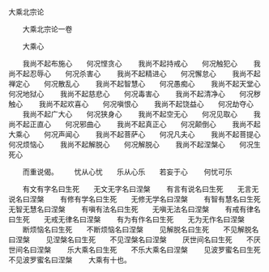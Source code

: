   大乘北宗论
　　




　　大乘北宗论一卷


　　大乘心

　　我尚不起布施心　　何况悭贪心
　　我尚不起持戒心　　何况触犯心
　　我尚不起忍辱心　　何况杀害心
　　我尚不起精进心　　何况懈怠心
　　我尚不起禅定心　　何况散乱心
　　我尚不起智慧心　　何况愚痴心
　　我尚不起天堂心　　何况地狱心
　　我尚不起慈悲心　　何况毒害心
　　我尚不起清净心　　何况秽触心
　　我尚不起欢喜心　　何况嗔恨心
　　我尚不起饶益心　　何况劫夺心
　　我尚不起广大心　　何况狭身心
　　我尚不起空无心　　何况见取心
　　我尚不起正直心　　何况邪曲心
　　我尚不起真正心　　何况颠倒心
　　我尚不起大乘心　　何况声闻心
　　我尚不起菩萨心　　何况凡夫心
　　我尚不起菩提心　　何况烦恼心
　　我尚不起解脱心　　何况解脱心
　　我尚不起涅槃心　　何况生死心

　　而重说偈。
　　忧从心忧　　乐从心乐　　若妄于心
　　何忧可乐

　　有文有字名曰生死　　无文无字名曰涅槃
　　有言有说名曰生死　　无言无说名曰涅槃
　　有修有学名曰生死　　无修无学名曰涅槃
　　有智有慧名曰生死　　无智无慧名曰涅槃
　　有嗔有法名曰生死　　无嗔无法名曰涅槃
　　有戒有律名曰生死　　无戒无律名曰涅槃
　　有为有作名曰生死　　无为无作名曰涅槃
　　断烦恼名曰生死　　不断烦恼名曰涅槃
　　见解脱名曰生死　　不见解脱名曰涅槃
　　见涅槃名曰生死　　不见涅槃名曰涅槃
　　厌世间名曰生死　　不厌世间名曰涅槃
　　乐大乘名曰生死　　不乐大乘名曰涅槃
　　见波罗蜜名曰生死　　不见波罗蜜名曰涅槃
　　大乘有十也。

